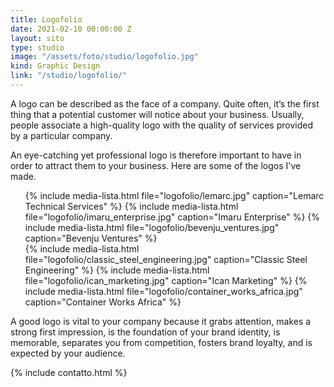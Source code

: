 ```yaml
---
title: Logofolio
date: 2021-02-10 00:00:00 Z
layout: sito
type: studio
image: "/assets/foto/studio/logofolio.jpg"
kind: Graphic Design
link: "/studio/logofolio/"
---
```

A logo can be described as the face of a company.  Quite often, it’s the first thing that a potential customer will notice about your business. Usually, people associate a high-quality logo with the quality of services provided by a particular company.

An eye-catching yet professional logo is therefore important to have in order to attract them to your business. Here are some of the logos I've made.
<div class="media logos">
    <ul>
	{% include media-lista.html file="logofolio/lemarc.jpg" caption="Lemarc Technical Services" %}
		{% include media-lista.html file="logofolio/imaru_enterprise.jpg" caption="Imaru Enterprise" %}
		{% include media-lista.html file="logofolio/bevenju_ventures.jpg" caption="Bevenju Ventures" %}
		<div class="break"></div>
		{% include media-lista.html file="logofolio/classic_steel_engineering.jpg" caption="Classic Steel Engineering" %}
		{% include media-lista.html file="logofolio/ican_marketing.jpg" caption="Ican Marketing" %}
		{% include media-lista.html file="logofolio/container_works_africa.jpg" caption="Container Works Africa" %}
	</ul>
</div>
A good logo is vital to your company because it grabs attention, makes a strong first impression, is the foundation of your brand identity, is memorable, separates you from competition, fosters brand loyalty, and is expected by your audience.

{% include contatto.html %}